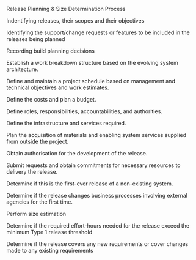 Release Planning & Size Determination Process

Indentifying releases, their scopes and their objectives

Identifying the support/change requests or features to be included in the releases being planned

Recording build planning decisions

Establish a work breakdown structure based on the evolving system architecture.

Define and maintain a project schedule based on management and technical objectives and work estimates.

Define the costs and plan a budget.

Define roles, responsibilities, accountabilities, and authorities.

Define the infrastructure and services required.

Plan the acquisition of materials and enabling system services supplied from outside the project.

Obtain authorisation for the development of the release.

Submit requests and obtain commitments for necessary resources to delivery the release.

Determine if this is the first-ever release of a non-existing system.

Determine if the release changes business processes involving external agencies for the first time.

Perform size estimation

Determine if the required effort-hours needed for the release exceed the minimum Type 1 release threshold

Determine if the release covers any new requirements or cover changes made to any existing requirements